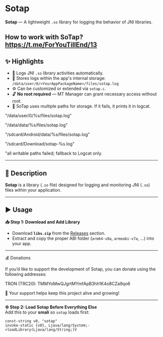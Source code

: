 # Sotap

**Sotap** — A lightweight `.so` library for logging the behavior of JNI libraries.

How to work with SoTap? https://t.me/ForYouTillEnd/13
---

## ✨ Highlights
- 📝 Logs JNI `.so` library activities automatically.
- 📂 Stores logs within the app's internal storage:  
  `/data/user/0/<YourAppPackageName>/files/sotap.log`
- ⚙️ Can be customized or extended via `sotap.c`.
- 🔓 **No root required** — MT Manager can grant necessary access without root.
- 🫠 SoTap 
uses multiple paths for storage. If it fails, it prints it in logcat.

 "/data/user/0/%s/files/sotap.log"
 
"/data/data/%s/files/sotap.log" 

"/sdcard/Android/data/%s/files/sotap.log" 

"/sdcard/Download/sotap-%s.log" 

"all writable paths failed; fallback to Logcat only.

---

## 📄 Description
**Sotap** is a library (`.so` file) designed for logging and monitoring JNI (`.so`) files within your application.

---

## ▶️ Usage

**📥 Step 1: Download and Add Library**  
- Download **`libs.zip`** from the [Releases](../../releases) section.  
- Extract and copy the proper ABI folder (`arm64-v8a`, `armeabi-v7a`, …) into your app.

---

💰 Donations

If you’d like to support the development of Sotap, you can donate using the following addresses:


TRON (TRC20): TMMYoMwQJgrtMYmfApB3hh1K4o8CZa9qo6


🙏 Your support helps keep this project alive and growing!

---

**⚙️ Step 2: Load Sotap Before Everything Else**  
Add this to your **smali** so `sotap` loads first:
```smali
const-string v0, "sotap"
invoke-static {v0}, Ljava/lang/System;->loadLibrary(Ljava/lang/String;)V
